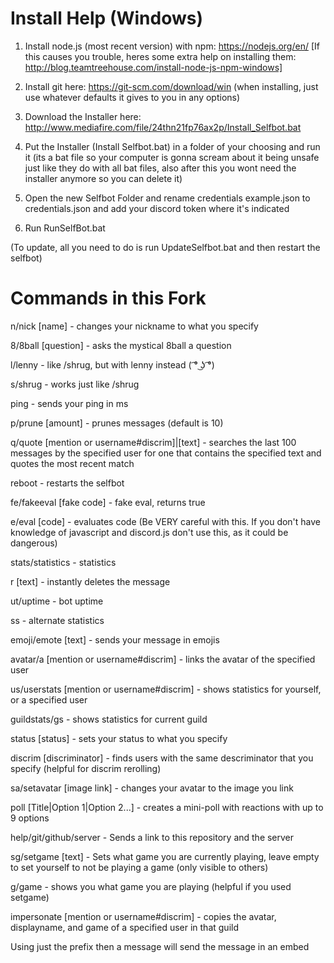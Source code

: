 # Install Help (Windows)

1. Install node.js (most recent version) with npm: https://nodejs.org/en/ [If this causes you trouble, heres some extra help on installing them: http://blog.teamtreehouse.com/install-node-js-npm-windows]

2. Install git here: https://git-scm.com/download/win (when installing, just use whatever defaults it gives to you in any options)

3. Download the Installer here: http://www.mediafire.com/file/24thn21fp76ax2p/Install_Selfbot.bat

4. Put the Installer (Install Selfbot.bat) in a folder of your choosing and run it (its a bat file so your computer is gonna scream about it being unsafe just like they do with all bat files, also after this you wont need the installer anymore so you can delete it)

5. Open the new Selfbot Folder and rename credentials example.json to credentials.json and add your discord token where it's indicated

6. Run RunSelfBot.bat

(To update, all you need to do is run UpdateSelfbot.bat and then restart the selfbot)

# Commands in this Fork

n/nick [name] - changes your nickname to what you specify

8/8ball [question] - asks the mystical 8ball a question

l/lenny - like /shrug, but with lenny instead ( ͡° ͜ʖ ͡°)

s/shrug - works just like /shrug

ping - sends your ping in ms

p/prune [amount] - prunes messages (default is 10)

q/quote [mention or username#discrim]|[text] - searches the last 100 messages by the specified user for one that contains the specified text and quotes the most recent match

reboot - restarts the selfbot

fe/fakeeval [fake code] - fake eval, returns true

e/eval [code] - evaluates code (Be VERY careful with this. If you don't have knowledge of javascript and discord.js don't use this, as it could be dangerous)

stats/statistics - statistics

r [text] - instantly deletes the message

ut/uptime - bot uptime

ss - alternate statistics

emoji/emote [text] - sends your message in emojis

avatar/a [mention or username#discrim] - links the avatar of the specified user

us/userstats [mention or username#discrim] - shows statistics for yourself, or a specified user

guildstats/gs - shows statistics for current guild

status [status] - sets your status to what you specify

discrim [discriminator] - finds users with the same descriminator that you specify (helpful for discrim rerolling)

sa/setavatar [image link] - changes your avatar to the image you link

poll [Title|Option 1|Option 2...] - creates a mini-poll with reactions with up to 9 options

help/git/github/server - Sends a link to this repository and the server

sg/setgame [text] - Sets what game you are currently playing, leave empty to set yourself to not be playing a game (only visible to others)

g/game - shows you what game you are playing (helpful if you used setgame)

impersonate [mention or username#discrim] - copies the avatar, displayname, and game of a specified user in that guild

Using just the prefix then a message will send the message in an embed
